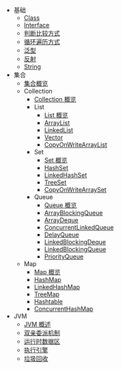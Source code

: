 - 基础
  - [Class](Java/Java/基础/1-Class.md)
  - [Interface](Java/Java/基础/2-Interface.md)
  - [判断比较方式](Java/Java/基础/3-判断比较方式.md)
  - [循环遍历方式](Java/Java/基础/4-循环遍历方式.md)
  - [泛型](Java/Java/基础/5-泛型.md)
  - [反射](Java/Java/基础/6-反射.md)
  - [String](Java/Java/基础/7-String.md)
- 集合
  - [集合概览](Java/Java/集合/集合概览.md)
  - Collection
    - [Collection 概览](Java/Java/集合/Collection/Collection概览.md)
    - List
      - [List 概览](Java/Java/集合/Collection/List/List概览.md)
      - [ArrayList](Java/Java/集合/Collection/List/ArrayList.md)
      - [LinkedList](Java/Java/集合/Collection/List/LinkedList.md)
      - [Vector](Java/Java/集合/Collection/List/Vector.md)
      - [CopyOnWriteArrayList](Java/Java/集合/Collection/List/CopyOnWriteArrayList.md)
    - Set
      - [Set 概览](Java/Java/集合/Collection/Set/Set概览.md)
      - [HashSet](Java/Java/集合/Collection/Set/HashSet.md)
      - [LinkedHashSet](Java/Java/集合/Collection/Set/LinkedHashSet.md)
      - [TreeSet](Java/Java/集合/Collection/Set/TreeSet.md)
      - [CopyOnWriteArraySet](Java/Java/集合/Collection/Set/CopyOnWriteArraySet.md)
    - Queue 
      - [Queue 概览](Java/Java/集合/Collection/Queue/Queue概览.md)
      - [ArrayBlockingQueue](Java/Java/集合/Collection/Queue/ArrayBlockingQueue.md)
      - [ArrayDeque](Java/Java/集合/Collection/Queue/ArrayDeque.md)
      - [ConcurrentLinkedQueue](Java/Java/集合/Collection/Queue/ConcurrentLinkedQueue.md)
      - [DelayQueue](Java/Java/集合/Collection/Queue/DelayQueue.md)
      - [LinkedBlockingDeque](Java/Java/集合/Collection/Queue/LinkedBlockingDeque.md)
      - [LinkedBlockingQueue](Java/Java/集合/Collection/Queue/LinkedBlockingQueue.md)
      - [PriorityQueue](Java/Java/集合/Collection/Queue/PriorityQueue.md)
  - Map
    - [Map 概览](Java/Java/集合/Map/Map概览.md)
    - [HashMap](Java/Java/集合/Map/HashMap.md)
    - [LinkedHashMap](Java/Java/集合/Map/LinkedHashMap.md)
    - [TreeMap](Java/Java/集合/Map/TreeMap.md)
    - [Hashtable](Java/Java/集合/Map/Hashtable.md)
    - [ConcurrentHashMap](Java/Java/集合/Map/ConcurrentHashMap.md)
- JVM
  - [JVM 概述](Java/Java/JVM/JVM概述.md)
  - [双亲委派机制](Java/Java/JVM/双亲委派机制.md)
  - [运行时数据区](Java/Java/JVM/运行时数据区.md)
  - [执行引擎](Java/Java/JVM/执行引擎.md)
  - [垃圾回收](Java/Java/JVM/垃圾回收.md)